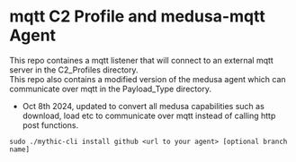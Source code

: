 # mqtt C2 Profile and medusa-mqtt Agent

This repo containes a mqtt listener that will connect to an external mqtt server in the C2_Profiles directory.  
This repo also contains a modified version of the medusa agent which can communicate over mqtt in the Payload_Type directory.

- Oct 8th 2024, updated to convert all medusa capabilities such as download, load etc to communicate over mqtt instead of calling http post functions.

```
sudo ./mythic-cli install github <url to your agent> [optional branch name]
```
